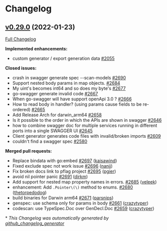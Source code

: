 # Changelog

## [v0.29.0](https://github.com/joomcode/joompro-go-swagger/tree/v0.29.0) (2022-01-23)

[Full Changelog](https://github.com/joomcode/joompro-go-swagger/compare/v0.28.0...v0.29.0)

**Implemented enhancements:**

- custom generator / export generation data [\#2055](https://github.com/joomcode/joompro-go-swagger/issues/2055)

**Closed issues:**

- crash in swagger generate spec --scan-models [\#2690](https://github.com/joomcode/joompro-go-swagger/issues/2690)
- Support nested body params in map objects. [\#2684](https://github.com/joomcode/joompro-go-swagger/issues/2684)
- My uint's becomes int64 and so does my byte's [\#2677](https://github.com/joomcode/joompro-go-swagger/issues/2677)
- go-swagger generate invalid code [\#2667](https://github.com/joomcode/joompro-go-swagger/issues/2667)
- When go-swagger will have support openApi 3.0 ? [\#2666](https://github.com/joomcode/joompro-go-swagger/issues/2666)
- How to read body in handler? \(using params cause fields to be re-ordered\) [\#2665](https://github.com/joomcode/joompro-go-swagger/issues/2665)
- Add Release Arch for darwin\_arm64 [\#2658](https://github.com/joomcode/joompro-go-swagger/issues/2658)
- Is it possible to the order in which the APIs are shown in swagger [\#2646](https://github.com/joomcode/joompro-go-swagger/issues/2646)
- how to combine swagger doc for multiple services running in different ports into a single SWAGGER UI [\#2645](https://github.com/joomcode/joompro-go-swagger/issues/2645)
- Client generator generates code files with invalid/broken imports [\#2609](https://github.com/joomcode/joompro-go-swagger/issues/2609)
- couldn't find a swagger spec [\#2580](https://github.com/joomcode/joompro-go-swagger/issues/2580)

**Merged pull requests:**

- Replace bindata with go:embed [\#2697](https://github.com/joomcode/joompro-go-swagger/pull/2697) ([kaisawind](https://github.com/kaisawind))
- Fixed exclude spec not work issue [\#2696](https://github.com/joomcode/joompro-go-swagger/pull/2696) ([nanjj](https://github.com/nanjj))
- Fix broken docs link to pflag project [\#2695](https://github.com/joomcode/joompro-go-swagger/pull/2695) ([pgier](https://github.com/pgier))
- avoid nil pointer panic [\#2691](https://github.com/joomcode/joompro-go-swagger/pull/2691) ([dirkm](https://github.com/dirkm))
- Add support for nested map property names in errors. [\#2685](https://github.com/joomcode/joompro-go-swagger/pull/2685) ([veleek](https://github.com/veleek))
- enhancement: Add `.Pointer\(\)` method to enums. [\#2680](https://github.com/joomcode/joompro-go-swagger/pull/2680) ([thetorpedodog](https://github.com/thetorpedodog))
- build binaries for Darwin arm64 [\#2671](https://github.com/joomcode/joompro-go-swagger/pull/2671) ([parsnips](https://github.com/parsnips))
- genspec: use schema only for params in body [\#2661](https://github.com/joomcode/joompro-go-swagger/pull/2661) ([crazytyper](https://github.com/crazytyper))
- codescan: use TypeSpec.Doc over GenDecl.Doc [\#2659](https://github.com/joomcode/joompro-go-swagger/pull/2659) ([crazytyper](https://github.com/crazytyper))



\* *This Changelog was automatically generated by [github_changelog_generator](https://github.com/github-changelog-generator/github-changelog-generator)*
